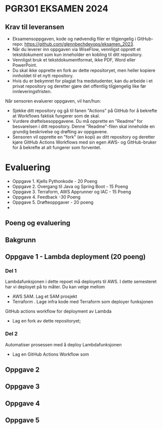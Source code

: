 # PGR301 EKSAMEN 2024

## Krav til leveransen

* Eksamensoppgaven, kode og nødvendig filer er tilgjengelig i GitHub-repo: https://github.com/glennbechdevops/eksamen_2023.
* Når du leverer inn oppgaven via WiseFlow, vennligst opprett et tekstdokument som kun inneholder en kobling til ditt
  repository.
* Vennligst bruk et tekstdokumentformat, ikke PDF, Word eller PowerPoint.
* Du skal ikke opprette en fork av dette repositoryet, men heller kopiere innholdet til et nytt repository.
* Hvis du er bekymret for plagiat fra medstudenter, kan du arbeide i et privat repository og deretter gjøre det
  offentlig tilgjengelig like før innleveringsfristen.

Når sensoren evaluerer oppgaven, vil han/hun:

* Sjekke ditt repository og gå til fanen "Actions" på GitHub for å bekrefte at Workflows faktisk fungerer som de skal.
* Vurdere drøftelsesoppgavene. Du må opprette en "Readme" for besvarelsen i ditt repository. Denne "Readme"-filen skal
  inneholde en grundig beskrivelse og drøfting av oppgavene.
* Sensoren vil opprette en "fork" (en kopi) av ditt repository og deretter kjøre GitHub Actions Workflows med sin egen
  AWS- og GitHub-bruker for å bekrefte at alt fungerer som forventet.

# Evaluering

- Oppgave 1. Kjells Pythonkode - 20 Poeng
- Oppgave 2. Overgang til Java og Spring Boot - 15 Poeng
- Oppgave 3. Terraform, AWS Apprunner og IAC - 15 Poeng
- Oppgave 4. Feedback -30 Poeng
- Oppgave 5. Drøfteoppgaver - 20 poeng
- 
## Poeng og evaluering

## Bakgrunn

## Oppgave 1 - Lambda deployment (20 poeng)

### Del 1

Lambdafunksjonen i dette repoet må deployets til AWS. 
I dette semesteret har vi deployet på to måter. Du kan velge mellom 

* AWS SAM. Lag et SAM prosjekt 
* Terraform . Lage infra kode med Terraform som deployer funksjonen

GitHub actions workflow for deployment av Lambda
* Lag en fork av dette repositoryet; 

### Del 2

Automatiser prosessen med å deploy Lambdafunksjonen

* Lag en GitHub Actions Workflow som

## Oppgave 2 

## Oppgave 3

## Oppgave 4 

## Oppgave 5


